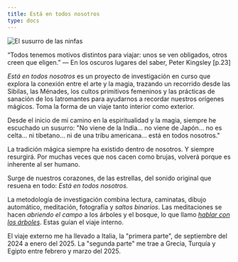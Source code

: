 ```yaml
---
title: Está en todos nosotros
type: docs
---
```


![El susurro de las ninfas](/images/X1V45282-Enhanced-SR.jpg)

“Todos tenemos motivos distintos para viajar: unos se ven obligados, otros creen que eligen.”
— En los oscuros lugares del saber, Peter Kingsley [p.23]

_Está en todos nosotros_ es un proyecto de investigación en curso que explora la conexión entre el arte y la magia,
trazando un recorrido desde las Sibilas, las Ménades, los cultos primitivos femeninos y las prácticas de
sanación de los Iatromantes para ayudarnos a recordar nuestros orígenes mágicos. Toma la forma de un viaje tanto
interior como exterior.

Desde el inicio de mi camino en la espiritualidad y la magia, siempre he escuchado un susurro:
"No viene de la India... no viene de Japón… no es celta... ni tibetano... ni de una tribu americana... está en todos
nosotros."

La tradición mágica siempre ha existido dentro de nosotros. Y siempre resurgirá. Por muchas veces que nos cacen como
brujas, volverá porque es inherente al ser humano.

Surge de nuestros corazones, de las estrellas, del sonido original que resuena en todo: _Está en todos nosotros._

La metodología de investigación combina lectura, caminatas, dibujo automático, meditación, fotografía y _saltos
binarios_. Las meditaciones se hacen _abriendo el campo_ a los árboles y el bosque, lo que llamo [_hablar con
los árboles_](/docs/first-part/talking_with_the_trees). Estas guían el viaje interno.

El viaje externo me ha llevado a Italia, la "primera parte", de septiembre del 2024 a enero del 2025. La "segunda parte"
me trae a Grecia, Turquía y Egipto entre febrero y marzo del 2025.

